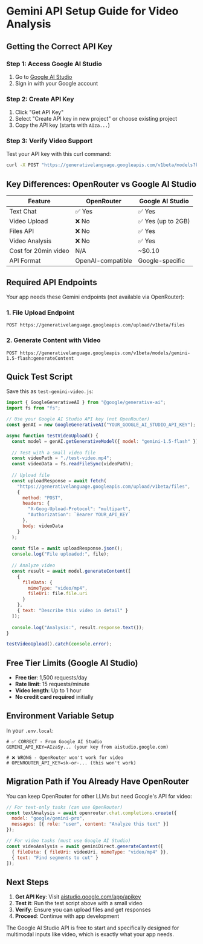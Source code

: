 # Gemini API Setup Guide for Video Analysis

## Getting the Correct API Key

### Step 1: Access Google AI Studio
1. Go to [Google AI Studio](https://aistudio.google.com/app/apikey)
2. Sign in with your Google account

### Step 2: Create API Key
1. Click "Get API Key"
2. Select "Create API key in new project" or choose existing project
3. Copy the API key (starts with `AIza...`)

### Step 3: Verify Video Support
Test your API key with this curl command:
```bash
curl -X POST "https://generativelanguage.googleapis.com/v1beta/models?key=YOUR_API_KEY"
```

## Key Differences: OpenRouter vs Google AI Studio

| Feature | OpenRouter | Google AI Studio |
|---------|------------|------------------|
| Text Chat | ✅ Yes | ✅ Yes |
| Video Upload | ❌ No | ✅ Yes (up to 2GB) |
| Files API | ❌ No | ✅ Yes |
| Video Analysis | ❌ No | ✅ Yes |
| Cost for 20min video | N/A | ~$0.10 |
| API Format | OpenAI-compatible | Google-specific |

## Required API Endpoints

Your app needs these Gemini endpoints (not available via OpenRouter):

### 1. File Upload Endpoint
```
POST https://generativelanguage.googleapis.com/upload/v1beta/files
```

### 2. Generate Content with Video
```
POST https://generativelanguage.googleapis.com/v1beta/models/gemini-1.5-flash:generateContent
```

## Quick Test Script

Save this as `test-gemini-video.js`:

```javascript
import { GoogleGenerativeAI } from "@google/generative-ai";
import fs from "fs";

// Use your Google AI Studio API key (not OpenRouter)
const genAI = new GoogleGenerativeAI("YOUR_GOOGLE_AI_STUDIO_API_KEY");

async function testVideoUpload() {
  const model = genAI.getGenerativeModel({ model: "gemini-1.5-flash" });
  
  // Test with a small video file
  const videoPath = "./test-video.mp4";
  const videoData = fs.readFileSync(videoPath);
  
  // Upload file
  const uploadResponse = await fetch(
    "https://generativelanguage.googleapis.com/upload/v1beta/files",
    {
      method: "POST",
      headers: {
        "X-Goog-Upload-Protocol": "multipart",
        "Authorization": `Bearer YOUR_API_KEY`
      },
      body: videoData
    }
  );
  
  const file = await uploadResponse.json();
  console.log("File uploaded:", file);
  
  // Analyze video
  const result = await model.generateContent([
    {
      fileData: {
        mimeType: "video/mp4",
        fileUri: file.file.uri
      }
    },
    { text: "Describe this video in detail" }
  ]);
  
  console.log("Analysis:", result.response.text());
}

testVideoUpload().catch(console.error);
```

## Free Tier Limits (Google AI Studio)

- **Free tier**: 1,500 requests/day
- **Rate limit**: 15 requests/minute
- **Video length**: Up to 1 hour
- **No credit card required** initially

## Environment Variable Setup

In your `.env.local`:
```env
# ✅ CORRECT - From Google AI Studio
GEMINI_API_KEY=AIzaSy... (your key from aistudio.google.com)

# ❌ WRONG - OpenRouter won't work for video
# OPENROUTER_API_KEY=sk-or-... (this won't work)
```

## Migration Path if You Already Have OpenRouter

You can keep OpenRouter for other LLMs but need Google's API for video:

```javascript
// For text-only tasks (can use OpenRouter)
const textAnalysis = await openrouter.chat.completions.create({
  model: "google/gemini-pro",
  messages: [{ role: "user", content: "Analyze this text" }]
});

// For video tasks (must use Google AI Studio)
const videoAnalysis = await geminiDirect.generateContent([
  { fileData: { fileUri: videoUri, mimeType: "video/mp4" }},
  { text: "Find segments to cut" }
]);
```

## Next Steps

1. **Get API Key**: Visit [aistudio.google.com/app/apikey](https://aistudio.google.com/app/apikey)
2. **Test it**: Run the test script above with a small video
3. **Verify**: Ensure you can upload files and get responses
4. **Proceed**: Continue with app development

The Google AI Studio API is free to start and specifically designed for multimodal inputs like video, which is exactly what your app needs.
